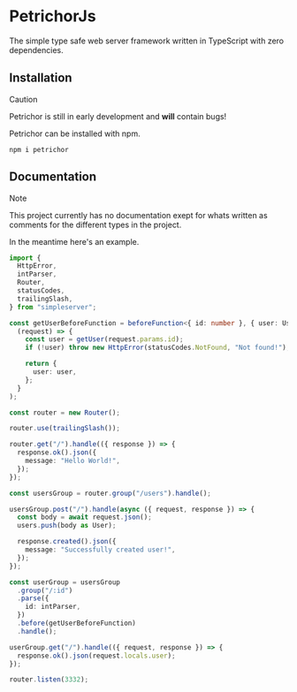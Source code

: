 # PetrichorJs

The simple type safe web server framework written in TypeScript with zero dependencies. 

## Installation

> [!CAUTION]
> Petrichor is still in early development and **will** contain bugs!

Petrichor can be installed with npm. 

```
npm i petrichor
```

## Documentation

> [!NOTE]
> This project currently has no documentation exept for whats written as comments for the different types in the project. 
> 
> In the meantime here's an example. 

```ts
import {
  HttpError,
  intParser,
  Router,
  statusCodes,
  trailingSlash,
} from "simpleserver";

const getUserBeforeFunction = beforeFunction<{ id: number }, { user: User }>(
  (request) => {
    const user = getUser(request.params.id);
    if (!user) throw new HttpError(statusCodes.NotFound, "Not found!");

    return {
      user: user,
    };
  }
);

const router = new Router();

router.use(trailingSlash());

router.get("/").handle(({ response }) => {
  response.ok().json({
    message: "Hello World!",
  });
});

const usersGroup = router.group("/users").handle();

usersGroup.post("/").handle(async ({ request, response }) => {
  const body = await request.json();
  users.push(body as User);

  response.created().json({
    message: "Successfully created user!",
  });
});

const userGroup = usersGroup
  .group("/:id")
  .parse({
    id: intParser,
  })
  .before(getUserBeforeFunction)
  .handle();

userGroup.get("/").handle(({ request, response }) => {
  response.ok().json(request.locals.user);
});

router.listen(3332);
```